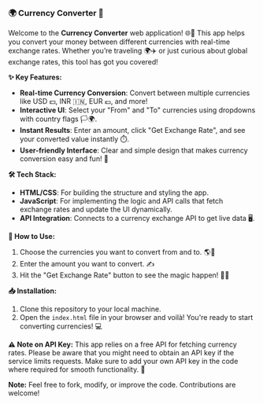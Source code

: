 ### 🌍 Currency Converter 💱

Welcome to the **Currency Converter** web application! 🌐💸 This app helps you convert your money between different currencies with real-time exchange rates. Whether you’re traveling 🌍✈️ or just curious about global exchange rates, this tool has got you covered! 

**✨ Key Features:**
- **Real-time Currency Conversion**: Convert between multiple currencies like USD 💵, INR 🇮🇳, EUR 💶, and more!
- **Interactive UI**: Select your "From" and "To" currencies using dropdowns with country flags 🏳️‍🌍.
- **Instant Results**: Enter an amount, click "Get Exchange Rate", and see your converted value instantly ⏱️.
- **User-friendly Interface**: Clear and simple design that makes currency conversion easy and fun! 🎉

**🛠️ Tech Stack:**
- **HTML/CSS**: For building the structure and styling the app.
- **JavaScript**: For implementing the logic and API calls that fetch exchange rates and update the UI dynamically.
- **API Integration**: Connects to a currency exchange API to get live data 🖥️.

**🚀 How to Use:**
1. Choose the currencies you want to convert from and to. 🌎💱
2. Enter the amount you want to convert. ✍️
3. Hit the "Get Exchange Rate" button to see the magic happen! 🎩✨

**📥 Installation:**
1. Clone this repository to your local machine.
2. Open the `index.html` file in your browser and voilà! You're ready to start converting currencies! 💻

**⚠️ Note on API Key:**
This app relies on a free API for fetching currency rates. Please be aware that you might need to obtain an API key if the service limits requests. Make sure to add your own API key in the code where required for smooth functionality. 🔑

**Note:**
Feel free to fork, modify, or improve the code. Contributions are welcome!

